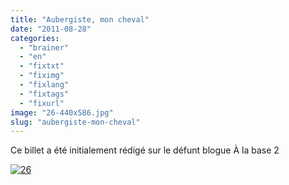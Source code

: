 ```yaml
---
title: "Aubergiste, mon cheval"
date: "2011-08-28"
categories: 
  - "brainer"
  - "en"
  - "fixtxt"
  - "fiximg"
  - "fixlang"
  - "fixtags"
  - "fixurl"
image: "26-440x586.jpg"
slug: "aubergiste-mon-cheval"
---
```


Ce billet a été initialement rédigé sur le défunt blogue À la base 2

[![](images/26-440x586.jpg "26")](http://fred.dev/?attachment_id=6019)
